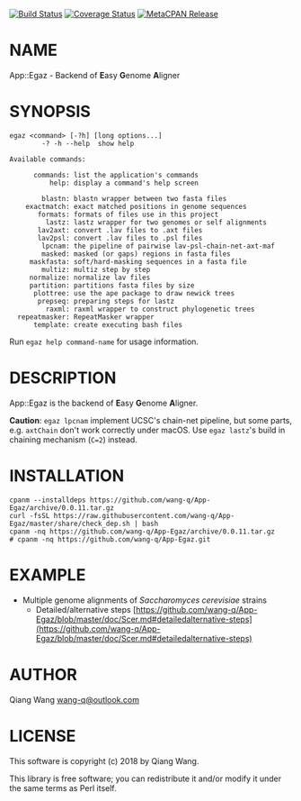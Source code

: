 [![Build Status](https://travis-ci.org/wang-q/App-Egaz.svg?branch=master)](https://travis-ci.org/wang-q/App-Egaz) [![Coverage Status](http://codecov.io/github/wang-q/App-Egaz/coverage.svg?branch=master)](https://codecov.io/github/wang-q/App-Egaz?branch=master) [![MetaCPAN Release](https://badge.fury.io/pl/App-Egaz.svg)](https://metacpan.org/release/App-Egaz)
# NAME

App::Egaz - Backend of **E**asy **G**enome **A**ligner

# SYNOPSIS

    egaz <command> [-?h] [long options...]
            -? -h --help  show help

    Available commands:

          commands: list the application's commands
              help: display a command's help screen

            blastn: blastn wrapper between two fasta files
        exactmatch: exact matched positions in genome sequences
           formats: formats of files use in this project
             lastz: lastz wrapper for two genomes or self alignments
           lav2axt: convert .lav files to .axt files
           lav2psl: convert .lav files to .psl files
            lpcnam: the pipeline of pairwise lav-psl-chain-net-axt-maf
            masked: masked (or gaps) regions in fasta files
         maskfasta: soft/hard-masking sequences in a fasta file
            multiz: multiz step by step
         normalize: normalize lav files
         partition: partitions fasta files by size
          plottree: use the ape package to draw newick trees
           prepseq: preparing steps for lastz
             raxml: raxml wrapper to construct phylogenetic trees
      repeatmasker: RepeatMasker wrapper
          template: create executing bash files

Run `egaz help command-name` for usage information.

# DESCRIPTION

App::Egaz is the backend of **E**asy **G**enome **A**ligner.

**Caution**: `egaz lpcnam` implement UCSC's chain-net pipeline, but some parts,
e.g. `axtChain` don't work correctly under macOS. Use `egaz lastz`'s build in
chaining mechanism (`C=2`) instead.

# INSTALLATION

    cpanm --installdeps https://github.com/wang-q/App-Egaz/archive/0.0.11.tar.gz
    curl -fsSL https://raw.githubusercontent.com/wang-q/App-Egaz/master/share/check_dep.sh | bash
    cpanm -nq https://github.com/wang-q/App-Egaz/archive/0.0.11.tar.gz
    # cpanm -nq https://github.com/wang-q/App-Egaz.git

# EXAMPLE

- Multiple genome alignments of _Saccharomyces cerevisiae_ strains
    - Detailed/alternative steps [https://github.com/wang-q/App-Egaz/blob/master/doc/Scer.md#detailedalternative-steps](https://github.com/wang-q/App-Egaz/blob/master/doc/Scer.md#detailedalternative-steps)

# AUTHOR

Qiang Wang <wang-q@outlook.com>

# LICENSE

This software is copyright (c) 2018 by Qiang Wang.

This library is free software; you can redistribute it and/or modify
it under the same terms as Perl itself.
